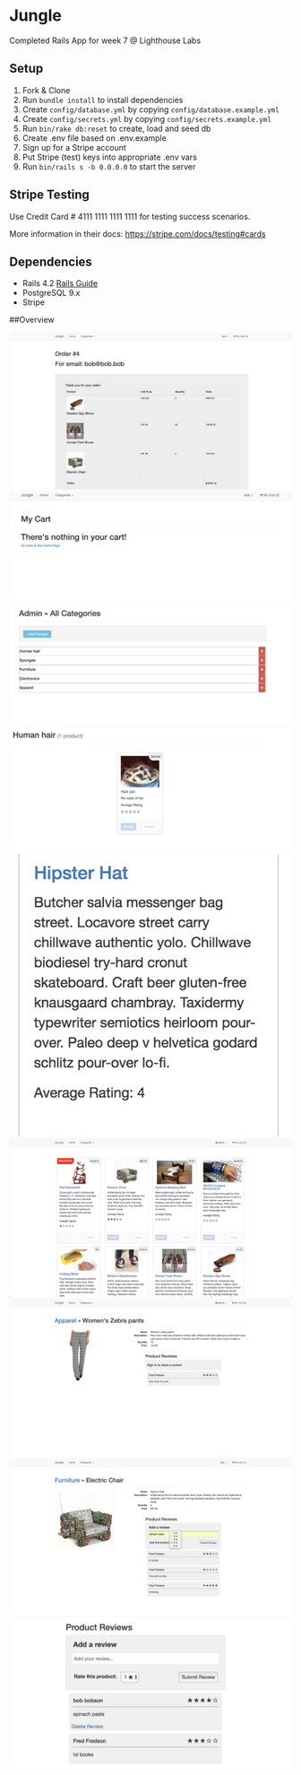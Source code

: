# Jungle

Completed Rails App for week 7 @ Lighthouse Labs  

## Setup

1. Fork & Clone
2. Run `bundle install` to install dependencies
3. Create `config/database.yml` by copying `config/database.example.yml`
4. Create `config/secrets.yml` by copying `config/secrets.example.yml`
5. Run `bin/rake db:reset` to create, load and seed db
6. Create .env file based on .env.example
7. Sign up for a Stripe account
8. Put Stripe (test) keys into appropriate .env vars
9. Run `bin/rails s -b 0.0.0.0` to start the server

## Stripe Testing

Use Credit Card # 4111 1111 1111 1111 for testing success scenarios.

More information in their docs: <https://stripe.com/docs/testing#cards>

## Dependencies

* Rails 4.2 [Rails Guide](http://guides.rubyonrails.org/v4.2/)
* PostgreSQL 9.x
* Stripe

##Overview

![img](./app/assets/images/ScreenShot2018-10-14at10.49.37PM.png)
![img](./app/assets/images/ScreenShot2018-10-14at10.49.47PM.png)
![img](./app/assets/images/ScreenShot2018-10-14at10.50.33PM.png)
![img](./app/assets/images/ScreenShot2018-10-14at10.52.36PM.png)
![img](./app/assets/images/ScreenShot2018-10-14at11.16.09AM.png)
![img](./app/assets/images/ScreenShot2018-10-14at10.47.35PM.png)
![img](./app/assets/images/ScreenShot2018-10-14at10.47.50PM.png)
![img](./app/assets/images/ScreenShot2018-10-14at10.48.37PM.png)
![img](./app/assets/images/ScreenShot2018-10-14at10.48.46PM.png)